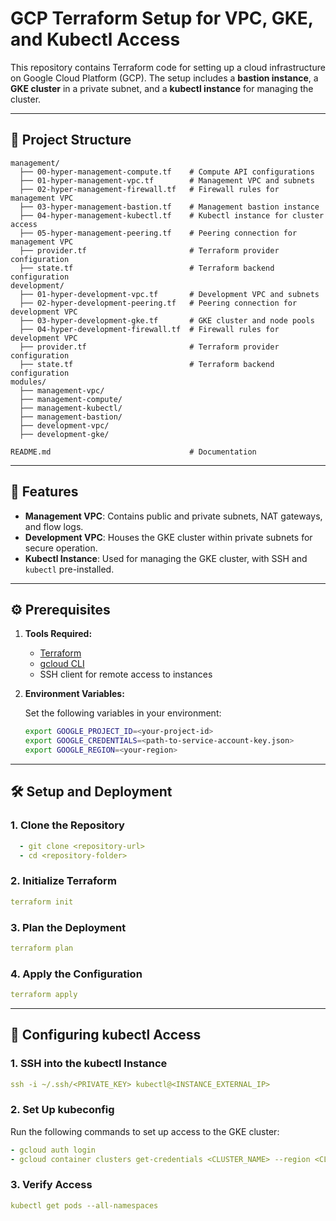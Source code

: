 # GCP Terraform Setup for VPC, GKE, and Kubectl Access

This repository contains Terraform code for setting up a cloud infrastructure on Google Cloud Platform (GCP). The setup includes a **bastion instance**, a **GKE cluster** in a private subnet, and a **kubectl instance** for managing the cluster.

---

## 📁 Project Structure

```
management/
  ├── 00-hyper-management-compute.tf    # Compute API configurations
  ├── 01-hyper-management-vpc.tf        # Management VPC and subnets
  ├── 02-hyper-management-firewall.tf   # Firewall rules for management VPC
  ├── 03-hyper-management-bastion.tf    # Management bastion instance
  ├── 04-hyper-management-kubectl.tf    # Kubectl instance for cluster access
  ├── 05-hyper-management-peering.tf    # Peering connection for management VPC
  ├── provider.tf                       # Terraform provider configuration
  ├── state.tf                          # Terraform backend configuration
development/
  ├── 01-hyper-development-vpc.tf       # Development VPC and subnets
  ├── 02-hyper-development-peering.tf   # Peering connection for development VPC
  ├── 03-hyper-development-gke.tf       # GKE cluster and node pools
  ├── 04-hyper-development-firewall.tf  # Firewall rules for development VPC
  ├── provider.tf                       # Terraform provider configuration
  ├── state.tf                          # Terraform backend configuration
modules/
  ├── management-vpc/
  ├── management-compute/
  ├── management-kubectl/
  ├── management-bastion/
  ├── development-vpc/
  ├── development-gke/

README.md                               # Documentation
```

---

## 🚀 Features

- **Management VPC**: Contains public and private subnets, NAT gateways, and flow logs.
- **Development VPC**: Houses the GKE cluster within private subnets for secure operation.
- **Kubectl Instance**: Used for managing the GKE cluster, with SSH and `kubectl` pre-installed.

---

## ⚙️ Prerequisites

1. **Tools Required:**
   
   - [Terraform](https://www.terraform.io/downloads.html)
   - [gcloud CLI](https://cloud.google.com/sdk/docs/install)
   - SSH client for remote access to instances

2. **Environment Variables:**
   
   Set the following variables in your environment:
   
   ```bash
   export GOOGLE_PROJECT_ID=<your-project-id>
   export GOOGLE_CREDENTIALS=<path-to-service-account-key.json>
   export GOOGLE_REGION=<your-region>

---

## 🛠️ Setup and Deployment

### 1. Clone the Repository

```yaml
  - git clone <repository-url>
  - cd <repository-folder>
```

### **2. Initialize Terraform**

```yaml
terraform init
```
### **3. Plan the Deployment**

```yaml
terraform plan
```
### **4. Apply the Configuration**

```yaml
terraform apply
```
---

## 🔑 Configuring kubectl Access

### **1. SSH into the kubectl Instance**

```yaml
ssh -i ~/.ssh/<PRIVATE_KEY> kubectl@<INSTANCE_EXTERNAL_IP>
```

### **2. Set Up kubeconfig**

Run the following commands to set up access to the GKE cluster:

```yaml
- gcloud auth login
- gcloud container clusters get-credentials <CLUSTER_NAME> --region <CLUSTER_REGION>
```

### **3. Verify Access**

```yaml
kubectl get pods --all-namespaces
```
